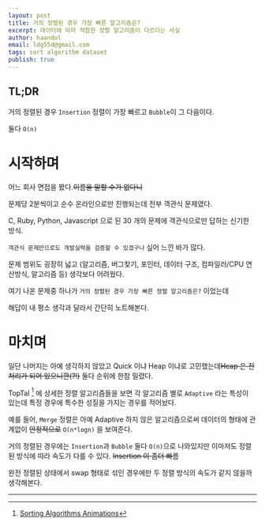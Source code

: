 ```yaml
---
layout: post
title: 거의 정렬된 경우 가장 빠른 알고리즘은?
excerpt: 데이터에 따라 적합한 정렬 알고리즘이 다르다는 사실
author: haandol
email: ldg55d@gmail.com
tags: sort algorithm dataset
publish: true
---
```


## TL;DR

거의 정렬된 경우 `Insertion` 정렬이 가장 빠르고 `Bubble`이 그 다음이다.

둘다 `O(n)`


# 시작하며

어느 회사 면접을 봤다.~~이름을 말할 수가 없다니~~

문제당 2분씩이고 순수 온라인으로만 진행되는데 전부 객관식 문제였다.

C, Ruby, Python, Javascript 으로 된 30 개의 문제에 객관식으로만 답하는 신기한 방식.

`객관식 문제만으로도 개발실력을 검증할 수 있겠구나` 싶어 느낀 바가 많다.

문제 범위도 굉장히 넓고 (알고리즘, 버그찾기, 포인터, 데이터 구조, 컴파일러/CPU 연산방식, 알고리즘 등) 생각보다 어려웠다.


여기 나온 문제중 하나가 `거의 정렬된 경우 가장 빠른 정렬 알고리즘은?` 이었는데

해답이 내 평소 생각과 달라서 간단히 노트해본다.


# 마치며

일단 나머지는 아예 생각하지 않았고 Quick 이냐 Heap 이냐로 고민했는데~~Heap 은 전처리가 되어 있으니깐(?!)~~ 둘다 순위에 한참 밀렸다.

TopTal [^1] 에 상세한 정렬 알고리즘들을 보면 각 알고리즘 별로 `Adaptive` 라는 특성이 있는데 특정 경우에 특수한 성질을 가지는 경우를 적어놨다.

예를 들어, `Merge` 정렬은 아예 Adaptive 하지 않은 알고리즘으로써 데이터의 형태에 관계없이 ~~안정적으로~~ `O(n*logn)` 을 보여준다.

거의 정렬된 경우에는 `Insertion`과 `Bubble` 둘다 `O(n)`으로 나와있지만 이마저도 정렬된 방식에 따라 속도가 다를 수 있다. ~~Insertion 이 좀더 빠름~~

완전 정렬된 상태에서 swap 형태로 섞인 경우에만 두 정렬 방식의 속도가 같지 않을까 생각해본다.

----

[^1]: [Sorting Algorithms Animations](https://www.toptal.com/developers/sorting-algorithms/)
